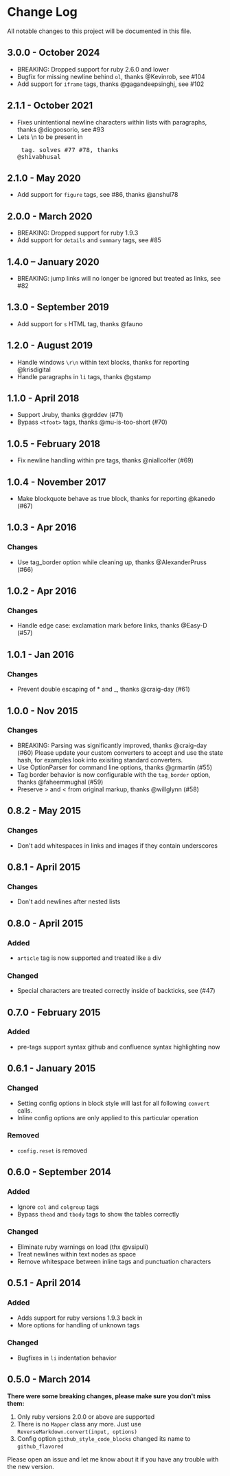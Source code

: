 # Change Log
All notable changes to this project will be documented in this file.

## 3.0.0 - October 2024
- BREAKING: Dropped support for ruby 2.6.0 and lower
- Bugfix for missing newline behind `ol`, thanks @Kevinrob, see #104
- Add support for `iframe` tags, thanks @gagandeepsinghj, see #102

## 2.1.1 - October 2021
- Fixes unintentional newline characters within lists with paragraphs, thanks @diogoosorio, see #93
- Lets \n to be present in <pre> tag. solves #77 #78, thanks @shivabhusal

## 2.1.0 - May 2020
- Add support for `figure` tags, see #86, thanks @anshul78

## 2.0.0 - March 2020
- BREAKING: Dropped support for ruby 1.9.3
- Add support for `details` and `summary` tags, see #85

## 1.4.0 – January 2020
- BREAKING: jump links will no longer be ignored but treated as links, see #82

## 1.3.0 - September 2019
- Add support for `s` HTML tag, thanks @fauno

## 1.2.0 - August 2019
- Handle windows `\r\n` within text blocks, thanks for reporting @krisdigital
- Handle paragraphs in `li` tags, thanks @gstamp

## 1.1.0 - April 2018
- Support Jruby, thanks @grddev (#71)
- Bypass `<tfoot>` tags, thanks @mu-is-too-short (#70)

## 1.0.5 - February 2018
- Fix newline handling within pre tags, thanks @niallcolfer (#69)

## 1.0.4 - November 2017
- Make blockquote behave as true block, thanks for reporting @kanedo (#67)

## 1.0.3 - Apr 2016
### Changes
- Use tag_border option while cleaning up, thanks @AlexanderPruss (#66)

## 1.0.2 - Apr 2016
### Changes
- Handle edge case: exclamation mark before links, thanks @Easy-D (#57)

## 1.0.1 - Jan 2016
### Changes
- Prevent double escaping of * and _, thanks @craig-day (#61)

## 1.0.0 - Nov 2015
### Changes
- BREAKING: Parsing was significantly improved, thanks @craig-day (#60)
  Please update your custom converters to accept and use the state hash, for
  examples look into exisiting standard converters.
- Use OptionParser for command line options, thanks @grmartin (#55)
- Tag border behavior is now configurable with the `tag_border` option, thanks @faheemmughal (#59)
- Preserve &gt; and &lt; from original markup, thanks @willglynn (#58)

## 0.8.2 - May 2015
### Changes
- Don't add whitespaces in links and images if they contain underscores

## 0.8.1 - April 2015
### Changes
- Don't add newlines after nested lists

## 0.8.0 - April 2015
### Added
- `article` tag is now supported and treated like a div

### Changed
- Special characters are treated correctly inside of backticks, see (#47)

## 0.7.0 - February 2015
### Added
- pre-tags support syntax github and confluence syntax highlighting now

## 0.6.1 - January 2015
### Changed
- Setting config options in block style will last for all following `convert` calls.
- Inline config options are only applied to this particular operation

### Removed
- `config.reset` is removed

## 0.6.0 - September 2014
### Added
- Ignore `col` and `colgroup` tags
- Bypass `thead` and `tbody` tags to show the tables correctly

### Changed
- Eliminate ruby warnings on load (thx @vsipuli)
- Treat newlines within text nodes as space
- Remove whitespace between inline tags and punctuation characters


## 0.5.1 - April 2014
### Added
- Adds support for ruby versions 1.9.3 back in
- More options for handling of unknown tags

### Changed
- Bugfixes in `li` indentation behavior


## 0.5.0 - March 2014
**There were some breaking changes, please make sure you don't miss them:**

1. Only ruby versions 2.0.0 or above are supported
2. There is no `Mapper` class any more. Just use `ReverseMarkdown.convert(input, options)`
3. Config option `github_style_code_blocks` changed its name to `github_flavored`

Please open an issue and let me know about it if you have any trouble with the new version.
